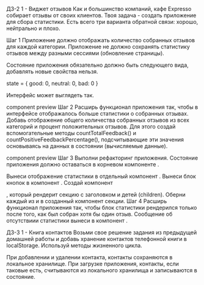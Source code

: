 ДЗ-2
1 - Виджет отзывов
Как и большинство компаний, кафе Expresso собирает отзывы от своих клиентов. Твоя задача - создать приложение для сбора статистики. Есть всего три варианта обратной связи: хорошо, нейтрально и плохо.

Шаг 1
Приложение должно отображать количество собранных отзывов для каждой категории. Приложение не должно сохранять статистику отзывов между разными сессиями (обновление страницы).

Состояние приложения обязательно должно быть следующего вида, добавлять новые свойства нельзя.

state = {
  good: 0,
  neutral: 0,
  bad: 0
}

Интерфейс может выглядеть так.

component preview
Шаг 2
Расширь функционал приложения так, чтобы в интерфейсе отображалось больше статистики о собранных отзывах. Добавь отображение общего количества собранных отзывов из всех категорий и процент положительных отзывов. Для этого создай вспомогательные методы countTotalFeedback() и countPositiveFeedbackPercentage(), подсчитывающие эти значения основываясь на данных в состоянии (вычисляемые данные).

component preview
Шаг 3
Выполни рефакторинг приложения. Состояние приложения должно оставаться в корневом компоненте <App>.

Вынеси отображение статистики в отдельный компонент <Statistics good={} neutral={} bad={} total={} positivePercentage={}>.
Вынеси блок кнопок в компонент <FeedbackOptions options={} onLeaveFeedback={}>.
Создай компонент <Section title="">, который рендерит секцию с заголовком и детей (children). Оберни каждый из <Statistics> и <FeedbackOptions> в созданный компонент секции.
Шаг 4
Расширь функционал приложения так, чтобы блок статистики рендерился только после того, как был собран хотя бы один отзыв. Сообщение об отсутствиии статистики вынеси в компонент <Notification message="There is no feedback">.

ДЗ-3
1 - Книга контактов
Возьми свое решение задания из предыдущей домашней работы и добавь хранение контактов телефонной книги в localStorage. Используй методы жизненного цикла.

При добавлении и удалении контакта, контакты сохраняются в локальное хранилище.
При загрузке приложения, контакты, если таковые есть, считываются из локального хранилища и записываются в состояние.
